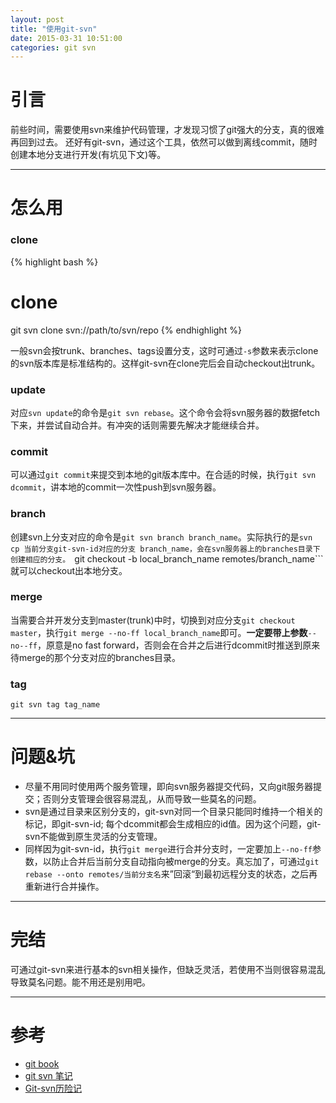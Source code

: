 ```yaml
---
layout: post
title: "使用git-svn"
date: 2015-03-31 10:51:00
categories: git svn
---
```


# 引言

前些时间，需要使用svn来维护代码管理，才发现习惯了git强大的分支，真的很难再回到过去。
还好有git-svn，通过这个工具，依然可以做到离线commit，随时创建本地分支进行开发(有坑见下文)等。

---



# 怎么用

### clone
{% highlight bash %}
# clone
git svn clone svn://path/to/svn/repo
{% endhighlight %}

一般svn会按trunk、branches、tags设置分支，这时可通过```-s```参数来表示clone的svn版本库是标准结构的。这样git-svn在clone完后会自动checkout出trunk。

### update
对应```svn update```的命令是```git svn rebase```。这个命令会将svn服务器的数据fetch下来，并尝试自动合并。有冲突的话则需要先解决才能继续合并。

### commit
可以通过```git commit```来提交到本地的git版本库中。在合适的时候，执行```git svn dcommit```，讲本地的commit一次性push到svn服务器。

### branch
创建svn上分支对应的命令是```git svn branch branch_name```。实际执行的是```svn cp 当前分支git-svn-id对应的分支 branch_name，会在svn服务器上的branches目录下创建相应的分支。
```git checkout -b local_branch_name remotes/branch_name```就可以checkout出本地分支。

### merge
当需要合并开发分支到master(trunk)中时，切换到对应分支```git checkout master```，执行```git merge --no-ff local_branch_name```即可。**一定要带上参数**```--no--ff```，原意是no fast forward，否则会在合并之后进行dcommit时推送到原来待merge的那个分支对应的branches目录。

### tag
```git svn tag tag_name```




---



# 问题&坑
* 尽量不用同时使用两个服务管理，即向svn服务器提交代码，又向git服务器提交；否则分支管理会很容易混乱，从而导致一些莫名的问题。
* svn是通过目录来区别分支的，git-svn对同一个目录只能同时维持一个相关的标记，即git-svn-id; 每个dcommit都会生成相应的id值。因为这个问题，git-svn不能做到原生灵活的分支管理。
* 同样因为git-svn-id，执行```git merge```进行合并分支时，一定要加上```--no-ff```参数，以防止合并后当前分支自动指向被merge的分支。真忘加了，可通过```git rebase --onto remotes/当前分支名```来”回滚“到最初远程分支的状态，之后再重新进行合并操作。



---


# 完结
可通过git-svn来进行基本的svn相关操作，但缺乏灵活，若使用不当则很容易混乱导致莫名问题。能不用还是别用吧。


---


# 参考
* [git book](http://git-scm.com/book/zh/v1/Git-%E4%B8%8E%E5%85%B6%E4%BB%96%E7%B3%BB%E7%BB%9F-Git-%E4%B8%8E-Subversion)
* [git svn 笔记](http://coolex.info/blog/334.html)
* [Git-svn历险记](http://everet.org/git-svn-journey.html)



